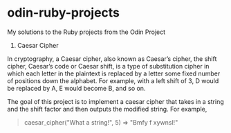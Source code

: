 # odin-ruby-projects
My solutions to the Ruby projects from the Odin Project 

1) Caesar Cipher

In cryptography, a Caesar cipher, also known as Caesar’s cipher, the shift cipher, Caesar’s code or Caesar shift, is a type of substitution cipher in which each letter in the plaintext is replaced by a letter some fixed number of positions down the alphabet. For example, with a left shift of 3, D would be replaced by A, E would become B, and so on.

The goal of this project is to implement a caesar cipher that takes in a string and the shift factor and then outputs the modified string.
For example,

> caesar_cipher("What a string!", 5)
=> "Bmfy f xywnsl!"
